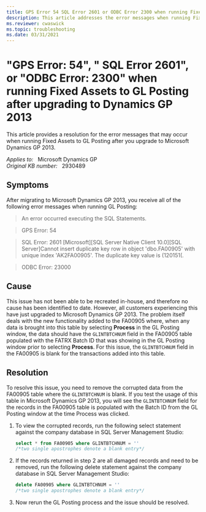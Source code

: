 ```yaml
---
title: GPS Error 54 SQL Error 2601 or ODBC Error 2300 when running Fixed Assets GL Posting
description: This article addresses the error messages when running Fixed Assets GL Posting for the first time after upgrading to Microsoft Dynamics GP 2013.
ms.reviewer: cwaswick
ms.topic: troubleshooting
ms.date: 03/31/2021
---
```

# "GPS Error: 54", " SQL Error 2601", or "ODBC Error: 2300" when running Fixed Assets to GL Posting after upgrading to Dynamics GP 2013

This article provides a resolution for the error messages that may occur when running Fixed Assets to GL Posting after you upgrade to Microsoft Dynamics GP 2013.

_Applies to:_ &nbsp; Microsoft Dynamics GP  
_Original KB number:_ &nbsp; 2930489

## Symptoms

After migrating to Microsoft Dynamics GP 2013, you receive all of the following error messages when running GL Posting:

> An error occurred executing the SQL Statements.

> GPS Error: 54

> SQL Error: 2601 [Microsoft][SQL Server Native Client 10.0][SQL Server]Cannot insert duplicate key row in object 'dbo.FA00905' with unique index 'AK2FA00905'. The duplicate key value is (120151(.

> ODBC Error: 23000

## Cause

This issue has not been able to be recreated in-house, and therefore no cause has been identified to date. However, all customers experiencing this have just upgraded to Microsoft Dynamics GP 2013. The problem itself deals with the new functionality added to the FA00905 where, when any data is brought into this table by selecting **Process** in the GL Posting window, the data should have the `GLINTBTCHNUM` field in the FA00905 table populated with the FATRX Batch ID that was showing in the GL Posting window prior to selecting **Process**. For this issue, the `GLINTBTCHNUM` field in the FA00905 is blank for the transactions added into this table.

## Resolution

To resolve this issue, you need to remove the corrupted data from the FA00905 table where the `GLINTBTCHNUM` is blank. If you test the usage of this table in Microsoft Dynamics GP 2013, you will see the `GLINTBTCHNUM` field for the records in the FA00905 table is populated with the Batch ID from the GL Posting window at the time Process  was clicked.

1. To view the corrupted records, run the following select statement against the company database in SQL Server Management Studio:

    ```sql
    select * from FA00905 where GLINTBTCHNUM = '' 
    /*two single apostrophes denote a blank entry*/
    ```

2. If the records returned in step 2 are all damaged records and need to be removed, run the following delete statement against the company database in SQL Server Management Studio:

    ```sql
    delete FA00905 where GLINTBTCHNUM = '' 
    /*two single apostrophes denote a blank entry*/
    ```

3. Now rerun the GL Posting process and the issue should be resolved.
